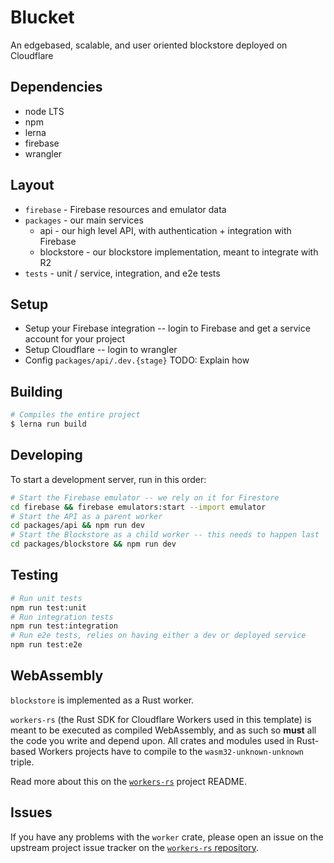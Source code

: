 # Blucket
An edgebased, scalable, and user oriented blockstore deployed on Cloudflare

## Dependencies
- node LTS
- npm
- lerna
- firebase
- wrangler

## Layout
- `firebase` - Firebase resources and emulator data
- `packages` - our main services
  - api - our high level API, with authentication + integration with Firebase
  - blockstore - our blockstore implementation, meant to integrate with R2
- `tests` -  unit / service, integration, and e2e tests

## Setup
- Setup your Firebase integration -- login to Firebase and get a service account for your project
- Setup Cloudflare -- login to wrangler
- Config `packages/api/.dev.{stage}` TODO: Explain how

## Building
```sh
# Compiles the entire project
$ lerna run build
```

## Developing
To start a development server, run in this order:
```sh
# Start the Firebase emulator -- we rely on it for Firestore
cd firebase && firebase emulators:start --import emulator
# Start the API as a parent worker
cd packages/api && npm run dev
# Start the Blockstore as a child worker -- this needs to happen last
cd packages/blockstore && npm run dev
```

## Testing

```sh
# Run unit tests
npm run test:unit
# Run integration tests
npm run test:integration
# Run e2e tests, relies on having either a dev or deployed service
npm run test:e2e
```

## WebAssembly
`blockstore` is implemented as a Rust worker.

`workers-rs` (the Rust SDK for Cloudflare Workers used in this template) is meant to be executed as compiled WebAssembly, and as such so **must** all the code you write and depend upon. All crates and modules used in Rust-based Workers projects have to compile to the `wasm32-unknown-unknown` triple.

Read more about this on the [`workers-rs`](https://github.com/cloudflare/workers-rs) project README.

## Issues

If you have any problems with the `worker` crate, please open an issue on the upstream project issue tracker on the [`workers-rs` repository](https://github.com/cloudflare/workers-rs).
